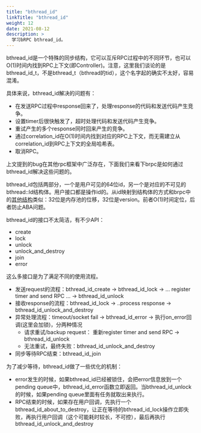 ```yaml
---
title: "bthread_id"
linkTitle: "bthread_id"
weight: 12
date: 2021-08-12
description: >
  学习bRPC bthread_id。
---
```

bthread_id是一个特殊的同步结构，它可以互斥RPC过程中的不同环节，也可以O(1)时间内找到RPC上下文(即Controller)。注意，这里我们谈论的是bthread_id_t，不是bthread_t（bthread的tid），这个名字起的确实不太好，容易混淆。

具体来说，bthread_id解决的问题有：

- 在发送RPC过程中response回来了，处理response的代码和发送代码产生竞争。
- 设置timer后很快触发了，超时处理代码和发送代码产生竞争。
- 重试产生的多个response同时回来产生的竞争。
- 通过correlation_id在O(1)时间内找到对应的RPC上下文，而无需建立从correlation_id到RPC上下文的全局哈希表。
- 取消RPC。

上文提到的bug在其他rpc框架中广泛存在，下面我们来看下brpc是如何通过bthread_id解决这些问题的。

bthread_id包括两部分，一个是用户可见的64位id，另一个是对应的不可见的bthread::Id结构体。用户接口都是操作id的。从id映射到结构体的方式和brpc中的[其他结构](memory_management.md)类似：32位是内存池的位移，32位是version。前者O(1)时间定位，后者防止ABA问题。

bthread_id的接口不太简洁，有不少API：

- create
- lock
- unlock
- unlock_and_destroy
- join
- error

这么多接口是为了满足不同的使用流程。

- 发送request的流程：bthread_id_create -> bthread_id_lock -> ... register timer and send RPC ... -> bthread_id_unlock
- 接收response的流程：bthread_id_lock -> ..process response -> bthread_id_unlock_and_destroy
- 异常处理流程：timeout/socket fail -> bthread_id_error -> 执行on_error回调(这里会加锁)，分两种情况
   - 请求重试/backup request： 重新register timer and send RPC -> bthread_id_unlock
   - 无法重试，最终失败：bthread_id_unlock_and_destroy
- 同步等待RPC结束：bthread_id_join

为了减少等待，bthread_id做了一些优化的机制：

- error发生的时候，如果bthread_id已经被锁住，会把error信息放到一个pending queue中，bthread_id_error函数立即返回。当bthread_id_unlock的时候，如果pending queue里面有任务就取出来执行。
- RPC结束的时候，如果存在用户回调，先执行一个bthread_id_about_to_destroy，让正在等待的bthread_id_lock操作立即失败，再执行用户回调（这个可能耗时较长，不可控），最后再执行bthread_id_unlock_and_destroy